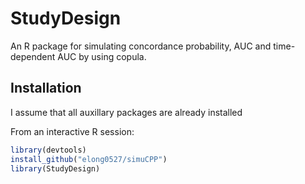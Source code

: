 StudyDesign
=========

An R package for simulating concordance probability, AUC and time-dependent AUC by using copula. 

## Installation ##

I assume that all auxillary packages are already installed

From an interactive R session:

```r
library(devtools)
install_github("elong0527/simuCPP")
library(StudyDesign)
```
